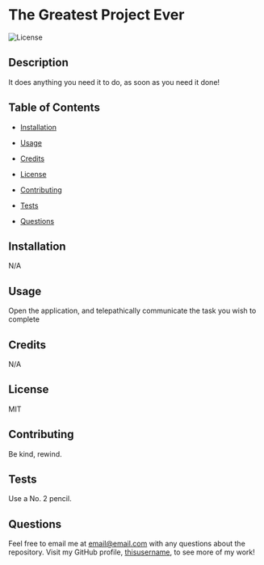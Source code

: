 # The Greatest Project Ever

  ![License](https://img.shields.io/badge/License-MIT-lightblue.svg)

  ## Description

  It does anything you need it to do, as soon as you need it done!

  ## Table of Contents

  * [Installation](#installation)

  * [Usage](#usage)

  * [Credits](#credits)

  * [License](#license)

  * [Contributing](#contributing)

  * [Tests](#tests)

  * [Questions](#questions)

  ## Installation

  N/A

  ## Usage

  Open the application, and telepathically communicate the task you wish to complete

  ## Credits

  N/A

  ## License

  MIT

  ## Contributing

  Be kind, rewind.

  ## Tests

  Use a No. 2 pencil.

  ## Questions

  Feel free to email me at email@email.com with any questions about the repository. Visit my GitHub profile, [thisusername](https://github.com/thisusername/), to see more of my work!
